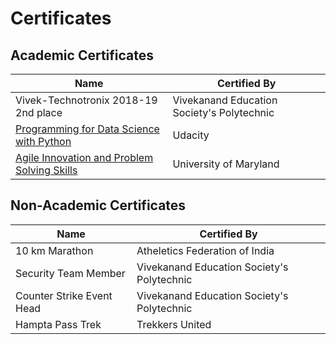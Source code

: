 # Certificates

## Academic Certificates

|Name|Certified By|
|----|------------|
|Vivek-Technotronix 2018-19 2nd place|Vivekanand Education Society's Polytechnic|
|[Programming for Data Science with Python]()|Udacity|
|[Agile Innovation and Problem Solving Skills]()|University of Maryland|

## Non-Academic Certificates
|Name|Certified By|
|----|------------|
|10 km Marathon|Atheletics Federation of India|
|Security Team Member|Vivekanand Education Society's Polytechnic|
|Counter Strike Event Head|Vivekanand Education Society's Polytechnic|
|Hampta Pass Trek|Trekkers United|